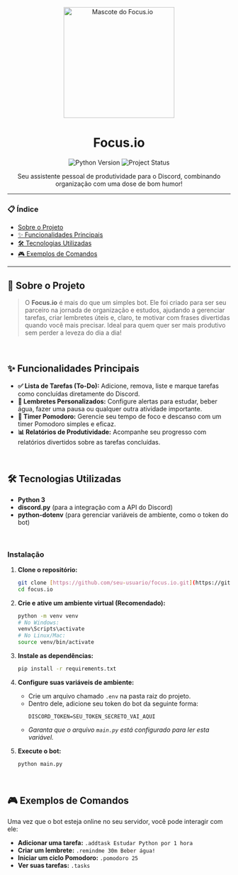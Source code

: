 <p align="center">
  <img src="Focus.io.jpg" alt="Mascote do Focus.io" width="250"/>
</p>

<h1 align="center">Focus.io</h1>

<p align="center">
  <img src="https://img.shields.io/badge/Python-3.8+-blue.svg" alt="Python Version">
  <img src="https://img.shields.io/badge/Status-Em%20Desenvolvimento-yellow" alt="Project Status">
</p>

<p align="center">
  Seu assistente pessoal de produtividade para o Discord, combinando organização com uma dose de bom humor!
</p>

---

### 📋 Índice

- [Sobre o Projeto](#-sobre-o-projeto)
- [✨ Funcionalidades Principais](#-funcionalidades-principais)
- [🛠️ Tecnologias Utilizadas](#️-tecnologias-utilizadas)
- [🎮 Exemplos de Comandos](#-exemplos-de-comandos)

---

## 🤖 Sobre o Projeto

> O **Focus.io** é mais do que um simples bot. Ele foi criado para ser seu parceiro na jornada de organização e estudos, ajudando a gerenciar tarefas, criar lembretes úteis e, claro, te motivar com frases divertidas quando você mais precisar. Ideal para quem quer ser mais produtivo sem perder a leveza do dia a dia!

<br>

## ✨ Funcionalidades Principais

- **✅ Lista de Tarefas (To-Do):** Adicione, remova, liste e marque tarefas como concluídas diretamente do Discord.
- **🔔 Lembretes Personalizados:** Configure alertas para estudar, beber água, fazer uma pausa ou qualquer outra atividade importante.
- **🍅 Timer Pomodoro:** Gerencie seu tempo de foco e descanso com um timer Pomodoro simples e eficaz.
- **📊 Relatórios de Produtividade:** Acompanhe seu progresso com relatórios divertidos sobre as tarefas concluídas.

<br>

## 🛠️ Tecnologias Utilizadas

- **Python 3**
- **discord.py** (para a integração com a API do Discord)
- **python-dotenv** (para gerenciar variáveis de ambiente, como o token do bot)

<br>

### Instalação

1.  **Clone o repositório:**
    ```bash
    git clone [https://github.com/seu-usuario/focus.io.git](https://github.com/seu-usuario/focus.io.git)
    cd focus.io
    ```

2.  **Crie e ative um ambiente virtual (Recomendado):**
    ```bash
    python -m venv venv
    # No Windows:
    venv\Scripts\activate
    # No Linux/Mac:
    source venv/bin/activate
    ```

3.  **Instale as dependências:**
    ```bash
    pip install -r requirements.txt
    ```

4.  **Configure suas variáveis de ambiente:**
    - Crie um arquivo chamado `.env` na pasta raiz do projeto.
    - Dentro dele, adicione seu token do bot da seguinte forma:
      ```
      DISCORD_TOKEN=SEU_TOKEN_SECRETO_VAI_AQUI
      ```
    - *Garanta que o arquivo `main.py` está configurado para ler esta variável.*

5.  **Execute o bot:**
    ```bash
    python main.py
    ```

<br>

## 🎮 Exemplos de Comandos

Uma vez que o bot esteja online no seu servidor, você pode interagir com ele:

-   **Adicionar uma tarefa:** `.addtask Estudar Python por 1 hora`
-   **Criar um lembrete:** `.remindme 30m Beber água!`
-   **Iniciar um ciclo Pomodoro:** `.pomodoro 25`
-   **Ver suas tarefas:** `.tasks`

<br>